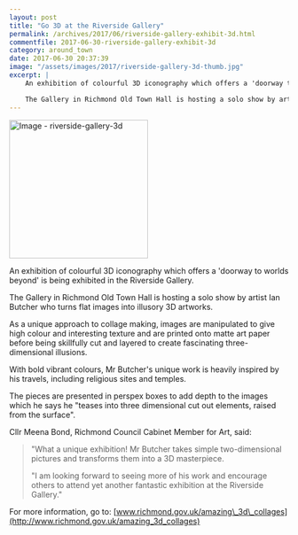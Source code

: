 ```yaml
---
layout: post
title: "Go 3D at the Riverside Gallery"
permalink: /archives/2017/06/riverside-gallery-exhibit-3d.html
commentfile: 2017-06-30-riverside-gallery-exhibit-3d
category: around_town
date: 2017-06-30 20:37:39
image: "/assets/images/2017/riverside-gallery-3d-thumb.jpg"
excerpt: |
    An exhibition of colourful 3D iconography which offers a 'doorway to worlds beyond' is being exhibited in the Riverside Gallery.

    The Gallery in Richmond Old Town Hall is hosting a solo show by artist Ian Butcher who turns flat images into illusory 3D artworks.
---
```


<a href="/assets/images/2017/riverside-gallery-3d.jpg" title="Click for a larger image"><img src="/assets/images/2017/riverside-gallery-3d-thumb.jpg" width="250" alt="Image - riverside-gallery-3d"  class="photo right"/></a>

An exhibition of colourful 3D iconography which offers a 'doorway to worlds beyond' is being exhibited in the Riverside Gallery.

The Gallery in Richmond Old Town Hall is hosting a solo show by artist Ian Butcher who turns flat images into illusory 3D artworks.

As a unique approach to collage making, images are manipulated to give high colour and interesting texture and are printed onto matte art paper before being skillfully cut and layered to create fascinating three-dimensional illusions.

With bold vibrant colours, Mr Butcher's unique work is heavily inspired by his travels, including religious sites and temples.

The pieces are presented in perspex boxes to add depth to the images which he says he "teases into three dimensional cut out elements, raised from the surface".

Cllr Meena Bond, Richmond Council Cabinet Member for Art, said:

> "What a unique exhibition! Mr Butcher takes simple two-dimensional pictures and transforms them into a 3D masterpiece.
> 
>  "I am looking forward to seeing more of his work and encourage others to attend yet another fantastic exhibition at the Riverside Gallery."
> 
> 
 For more information, go to: [www.richmond.gov.uk/amazing\_3d\_collages](http://www.richmond.gov.uk/amazing_3d_collages)
